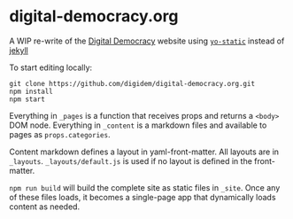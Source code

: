 # digital-democracy.org

A WIP re-write of the [Digital Democracy][1] website using [`yo-static`][2] instead of [jekyll][3]

[1]: http://www.digital-democracy.org
[2]: https://github.com/gmaclennan/yo-static
[3]: https://jekyllrb.com

To start editing locally:

```
git clone https://github.com/digidem/digital-democracy.org.git
npm install
npm start
```

Everything in `_pages` is a function that receives props and returns a `<body>` DOM node. Everything in `_content` is a markdown files and available to pages as `props.categories`.

Content markdown defines a layout in yaml-front-matter. All layouts are in `_layouts`. `_layouts/default.js` is used if no layout is defined in the front-matter.

`npm run build` will build the complete site as static files in `_site`. Once any of these files loads, it becomes a single-page app that dynamically loads content as needed.
